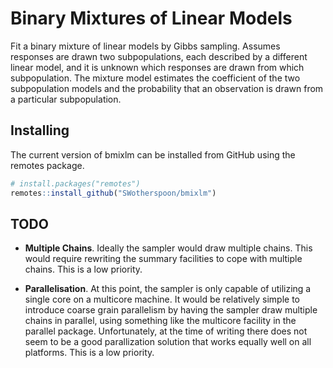 # Binary Mixtures of Linear Models

Fit a binary mixture of linear models by Gibbs sampling.  Assumes
responses are drawn two subpopulations, each described by a different
linear model, and it is unknown which responses are drawn from which
subpopulation.  The mixture model estimates the coefficient of the two
subpopulation models and the probability that an observation is drawn
from a particular subpopulation.

## Installing

The current version of bmixlm can be installed from GitHub using the 
remotes package. 
```r
# install.packages("remotes")
remotes::install_github("SWotherspoon/bmixlm")
```


## TODO

* **Multiple Chains**.  Ideally the sampler would draw multiple
  chains.  This would require rewriting the summary facilities to cope
  with multiple chains.  This is a low priority.

* **Parallelisation**.  At this point, the sampler is only capable of
  utilizing a single core on a multicore machine.  It would be
  relatively simple to introduce coarse grain parallelism by having
  the sampler draw multiple chains in parallel, using something like
  the multicore facility in the parallel package.  Unfortunately, at
  the time of writing there does not seem to be a good parallization
  solution that works equally well on all platforms.  This is a low
  priority.

